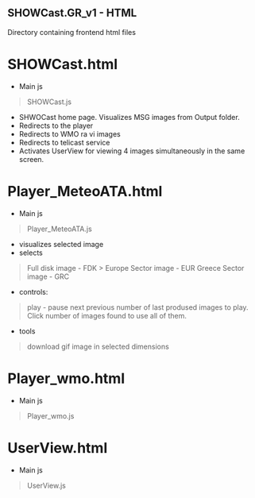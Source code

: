## SHOWCast.GR_v1 - HTML
Directory containing frontend html files 
# SHOWCast.html
* Main js
> SHOWCast.js
* SHWOCast home page. Visualizes  MSG images from Output folder.
* Redirects to the player
* Redirects to WMO ra vi images
* Redirects to telicast service
* Activates UserView for viewing 4 images simultaneously in the same screen.

# Player_MeteoATA.html 
* Main js
> Player_MeteoATA.js
* visualizes selected image
* selects
> Full disk image - FDK
    > Europe Sector image - EUR
> Greece Sector image - GRC
* controls:
> play - pause
> next
> previous
> number of last prodused images to play. Click number of images found to use all of them.
* tools
> download gif image in selected dimensions

# Player_wmo.html 
* Main js
> Player_wmo.js

# UserView.html
* Main js
> UserView.js
